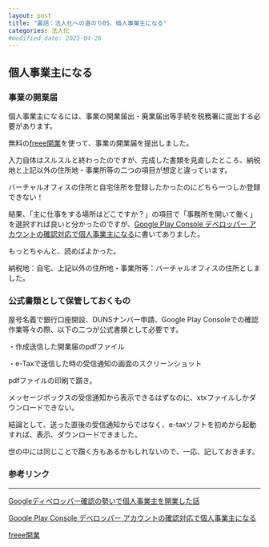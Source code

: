 ```yaml
---
layout: post
title: "裏話：法人化への道のり05、個人事業主になる"
categories: 法人化
#modified_date: 2025-04-26
---
```


[link-3]: https://apple.co/4jAiQKn

## 個人事業主になる

### 事業の開業届

個人事業主になるには、事業の開業届出・廃業届出等手続を税務署に提出する必要があります。

無料の[freee開業](https://www.freee.co.jp/lp/kaigyou/06/)を使って、事業の開業届を提出しました。

入力自体はスルスルと終わったのですが、完成した書類を見直したところ、納税地と上記以外の住所地・事業所等の二つの項目が想定と違っています。

バーチャルオフィスの住所と自宅住所を登録したかったのにどちら一つしか登録できない！

結果、「主に仕事をする場所はどこですか？」の項目で「事務所を開いて働く」を選択すれば良いと分かったのですが、[Google Play Console デベロッパー アカウントの確認対応で個人事業主になる](https://zenn.dev/hidenori3/articles/a0b29488c738e4 )に書いてありました。

もっとちゃんと、読めばよかった。

納税地：自宅、上記以外の住所地・事業所等：バーチャルオフィスの住所としました。

### 公式書類として保管しておくもの

屋号名義で銀行口座開設、DUNSナンバー申請、Google Play Consoleでの確認作業等々の際、以下の二つが公式書類として必要です。

・作成送信した開業届のpdfファイル

・e-Taxで送信した時の受信通知の画面のスクリーンショット

pdfファイルの印刷で躓き。

メッセージボックスの受信通知から表示できるはずなのに、xtxファイルしかダウンロードできない。

結論として、送った直後の受信通知からではなく、e-taxソフトを初めから起動すれば、表示、ダウンロードできました。

世の中には同じことで躓く方もあるかもしれないので、一応、記しておきます。




### 参考リンク

* * *

[Googleディベロッパー確認の勢いで個人事業主を開業した話](https://note.com/gigabit_million/n/n9ae2c315ed16#c4c43d92-4356-4575-80c1-042237709efa "Googleディベロッパー確認の勢いで個人事業主を開業した話")

[Google Play Console デベロッパー アカウントの確認対応で個人事業主になる](https://zenn.dev/hidenori3/articles/a0b29488c738e4 "Google Play Console デベロッパー アカウントの確認対応で個人事業主になる")

[freee開業](https://www.freee.co.jp/lp/kaigyou/06/ "freee開業")


